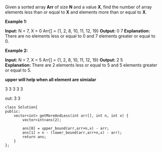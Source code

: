 Given a sorted array **Arr** of size **N** and a value **X**, find the number of array elements less than or equal to **X** and elements more than or equal to **X**. 

**Example 1:**

**Input:**
N = 7, X = 0
Arr[] = {1, 2, 8, 10, 11, 12, 19}
**Output:** 0 7
**Explanation:** There are no elements less or
equal to 0 and 7 elements greater or equal
to 0.

**Example 2:**

**Input:**
N = 7, X = 5
Arr[] = {1, 2, 8, 10, 11, 12, 19}
**Output:** 2 5
**Explanation:** There are 2 elements less or
equal to 5 and 5 elements greater or equal
to 5.

**upper will help when all element are simialar**

3 3
3 3 3

out: 3 3


```
class Solution{
public:	
	vector<int> getMoreAndLess(int arr[], int n, int x) {
        vector<int>ans(2);

        ans[0] = upper_bound(arr,arr+n,x) - arr;
        ans[1] = n - (lower_bound(arr,arr+n,x) - arr);
        return ans;
	}
};
```
	
